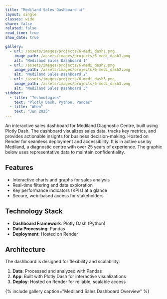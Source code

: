```yaml
---
title: "Mediland Sales Dashboard 📊"
layout: single
classes: wide
share: false
related: false
read_time: true
show_date: true

gallery:
  - url: /assets/images/projects/6-medi_dash1.png
    image_path: /assets/images/projects/6-medi_dash1.png
    alt: "Mediland Sales Dashboard 1"
  - url: /assets/images/projects/6-medi_dash2.png
    image_path: /assets/images/projects/6-medi_dash2.png
    alt: "Mediland Sales Dashboard 2"
  - url: /assets/images/projects/6-medi_dash3.png
    image_path: /assets/images/projects/6-medi_dash3.png
    alt: "Mediland Sales Dashboard 3"
sidebar:
  - title: "Technologies"
    text: "Plotly Dash, Python, Pandas"
  - title: "When"
    text: "Jun 2025"
---
```


An interactive sales dashboard for Mediland Diagnostic Centre, built using Plotly Dash. The dashboard visualizes sales data, tracks key metrics, and provides actionable insights for business decision-making. Hosted on Render for seamless deployment and accessibility. It is in active use by Mediland, a diagnostic centre with over 25 years of experience. The graphic below uses representative data to maintain confidentiality.

<!-- [View Dashboard](https://mediland-sales.onrender.com){: .btn .btn--primary} -->

## Features

- Interactive charts and graphs for sales analysis
- Real-time filtering and data exploration
- Key performance indicators (KPIs) at a glance
- Secure, web-based access for stakeholders

## Technology Stack

- **Dashboard Framework**: Plotly Dash (Python)
- **Data Processing**: Pandas
- **Deployment**: Hosted on Render

## Architecture

The dashboard is designed for flexibility and scalability:
1. **Data**: Processed and analyzed with Pandas
2. **App**: Built with Plotly Dash for interactive visualizations
3. **Deploy**: Hosted on Render for reliable, scalable access

{% include gallery caption="Mediland Sales Dashboard Overview" %}


